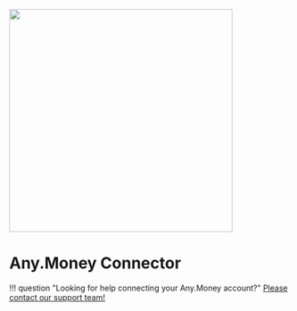 <img src="https://static.openfintech.io/payment_providers/anymoney/logo.svg?w=400" width="400px" >

# Any.Money Connector

!!! question "Looking for help connecting your Any.Money account?"
    <!--email_off-->[Please contact our support team!](mailto:{{custom.support_email}})<!--/email_off-->